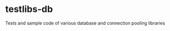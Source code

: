 testlibs-db
===========

Tests and sample code of various database and connection pooling libraries
